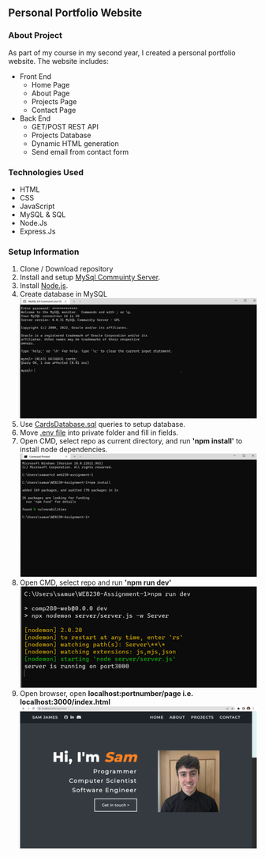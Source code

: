 ## Personal Portfolio Website

### About Project

As part of my course in my second year, I created a personal portfolio website. The website includes:
* Front End
  * Home Page
  * About Page
  * Projects Page
  * Contact Page
* Back End
  * GET/POST REST API
  * Projects Database
  * Dynamic HTML generation
  * Send email from contact form

### Technologies Used

* HTML
* CSS
* JavaScript
* MySQL & SQL
* Node.Js
* Express.Js

### Setup Information

1. Clone / Download repository
2. Install and setup [MySql Commuinty Server](https://dev.mysql.com/downloads/mysql/).
3. Install [Node.js](https://nodejs.org/en/).
4. Create database in MySQL ![](documentation/readme-setup/mysqlsetup.png)
5. Use [CardsDatabase.sql](https://github.falmouth.ac.uk/SJ272585/WEB230-Assignment-1/blob/main/server/sql/CardsDatabase.sql) queries to setup database.
6. Move [.env file](https://github.falmouth.ac.uk/SJ272585/WEB230-Assignment-1/blob/main/documentation/.env) into private folder and fill in fields.
7. Open CMD, select repo as current directory, and run **'npm install'** to install node dependencies. ![](documentation/readme-setup/npminstall.png)
8. Open CMD, select repo and run **'npm run dev'** ![](documentation/readme-setup/npmrundev.png)
9. Open browser, open **localhost:portnumber/page i.e. localhost:3000/index.html** ![](documentation/readme-setup/localhost.png)

